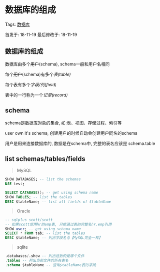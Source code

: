 # 数据库的组成

Tags: [数据库](#)

首发于: 18-11-19 最后修改于: 18-11-19

## 数据库的组成

数据库由多个~~用户~~(schema), schema一般和用户名相同

每个~~用户~~(schema)有多个*表(table)*

每个表有多个*字段/列(field)*

表中的一行称为一个*记录(record)*

## schema

schema是数据库对象的集合, 如:表、视图、存储过程、索引等

user own it's schema, 创建用户的时候自动会创建用户同名的schema

用户是用来连接数据库的, 数据是在schema中, 完整的表名应该是 schema.table

## list schemas/tables/fields

> MySQL

```sql
SHOW DATABASES; -- list the schemas
USE test;

SELECT DATABASE(); -- get using schema name
SHOW TABLES; -- list the tables
DESC $tableName; -- list all fields of $tableName
```

> Oracle

```sql
-- sqlplus scott/scott
-- 如果scott想用hr的emp表, 只能通过表的完整名hr.emp引用
SHOW user; -- get using schema name
SELECT * FROM tab; -- list the tables
DESC $tableName; -- 列出字段名与【MySQL完全一样】
```

> sqlite

```sql
.databases/.show -- 列出连到的是哪个文件
.tables -- 列出当前文件的所有表名
.schema $tableName -- 查询$tableName表的字段
```
